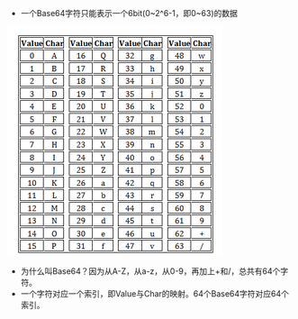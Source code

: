 * 一个Base64字符只能表示一个6bit(0~2^6-1，即0~63)的数据

![](../imgs/base64.png)

* 为什么叫Base64？因为从A-Z，从a-z，从0-9，再加上+和/，总共有64个字符。
* 一个字符对应一个索引，即Value与Char的映射。64个Base64字符对应64个索引。


